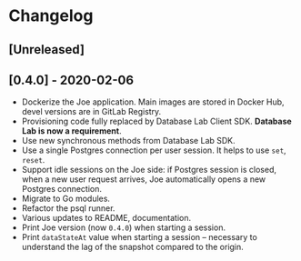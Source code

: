 # Changelog

## [Unreleased]

## [0.4.0] - 2020-02-06

- Dockerize the Joe application. Main images are stored in Docker Hub, devel versions are in GitLab Registry.
- Provisioning code fully replaced by Database Lab Client SDK. **Database Lab is now a requirement**.
- Use new synchronous methods from Database Lab SDK.
- Use a single Postgres connection per user session. It helps to use `set`, `reset`.
- Support idle sessions on the Joe side: if Postgres session is closed, when a new user request arrives, Joe automatically opens a new Postgres connection.
- Migrate to Go modules.
- Refactor the psql runner.
- Various updates to README, documentation.
- Print Joe version (now `0.4.0`) when starting a session.
- Print `dataStateAt` value when starting a session – necessary to understand the lag of the snapshot compared to the origin.